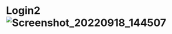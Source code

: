 # Login2![Screenshot_20220918_144507](https://user-images.githubusercontent.com/97136292/190891482-2eac09ac-4f02-42bf-9243-860345f99acf.jpg)
